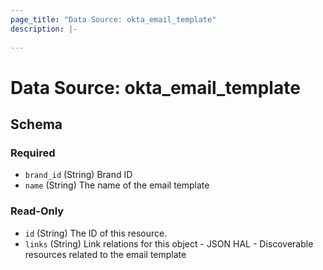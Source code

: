 ```yaml
---
page_title: "Data Source: okta_email_template"
description: |-
  
---
```


# Data Source: okta_email_template





<!-- schema generated by tfplugindocs -->
## Schema

### Required

- `brand_id` (String) Brand ID
- `name` (String) The name of the email template

### Read-Only

- `id` (String) The ID of this resource.
- `links` (String) Link relations for this object - JSON HAL - Discoverable resources related to the email template


